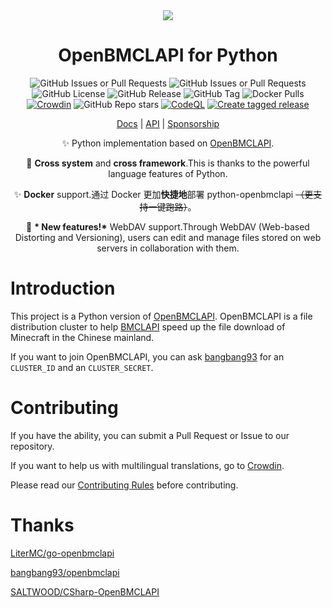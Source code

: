 <div align="center">

<picture>
  <source media="(prefers-color-scheme: dark)" srcset="https://socialify.git.ci/TTB-Network/python-openbmclapi/image?description=1&font=Inter&language=1&logo=https%3A%2F%2Fpython-openbmclapi.ttb-network.top%2Fimg%2Flogo.svg&name=1&owner=1&pattern=Plus&theme=Dark">
  <source media="(prefers-color-scheme: light)" srcset="https://socialify.git.ci/TTB-Network/python-openbmclapi/image?description=1&font=Inter&language=1&logo=https%3A%2F%2Fpython-openbmclapi.ttb-network.top%2Fimg%2Flogo.svg&name=1&owner=1&pattern=Plus&theme=Light">
  <img src="https://socialify.git.ci/TTB-Network/python-openbmclapi/image?description=1&font=Inter&language=1&logo=https%3A%2F%2Fpython-openbmclapi.ttb-network.top%2Fimg%2Flogo.svg&name=1&owner=1&pattern=Plus&theme=Auto">
</picture>

# OpenBMCLAPI for Python

![GitHub Issues or Pull Requests](https://img.shields.io/github/issues-pr/TTB-Network/python-openbmclapi)
![GitHub Issues or Pull Requests](https://img.shields.io/github/issues/TTB-Network/python-openbmclapi)
![GitHub License](https://img.shields.io/github/license/TTB-Network/python-openbmclapi)
![GitHub Release](https://img.shields.io/github/v/release/TTB-Network/python-openbmclapi)
![GitHub Tag](https://img.shields.io/github/v/tag/TTB-Network/python-openbmclapi)
![Docker Pulls](https://img.shields.io/docker/pulls/silianz/python-openbmclapi)
[![Crowdin](https://badges.crowdin.net/python-openbmclapi-site/localized.svg)](https://crowdin.com/project/python-openbmclapi-site)
![GitHub Repo stars](https://img.shields.io/github/stars/TTB-Network/python-openbmclapi)
[![CodeQL](https://github.com/TTB-Network/python-openbmclapi/actions/workflows/github-code-scanning/codeql/badge.svg)](https://github.com/TTB-Network/python-openbmclapi/actions/workflows/github-code-scanning/codeql)
[![Create tagged release](https://github.com/TTB-Network/python-openbmclapi/actions/workflows/build_and_publish.yml/badge.svg)](https://github.com/TTB-Network/python-openbmclapi/actions/workflows/build_and_publish.yml)

[Docs](https://python-openbmclapi.ttb-network.top/) | [API](https://python-openbmclapi.ttb-network.top/docs/api) | [Sponsorship](https://afdian.net/a/atianxiua)

✨ Python implementation based on [OpenBMCLAPI](https://github.com/bangbang93/openbmclapi).

🎨 **Cross system** and **cross framework**.This is thanks to the powerful language features of Python.

✨ **Docker** support.通过 Docker 更加**快捷地**部署 python-openbmclapi ~~（更支持一键跑路）~~。

🎉 **\* New features!\*** WebDAV support.Through WebDAV (Web-based Distorting and Versioning), users can edit and manage files stored on web servers in collaboration with them.

</div>

# Introduction

This project is a Python version of [OpenBMCLAPI](https://github.com/bangbang93/openbmclapi). OpenBMCLAPI is a file distribution cluster to help [BMCLAPI](https://bmclapidoc.bangbang93.com/) speed up the file download of Minecraft in the Chinese mainland.

If you want to join OpenBMCLAPI, you can ask [bangbang93](https://github.com/bangbang93) for an `CLUSTER_ID` and an `CLUSTER_SECRET`.

# Contributing

If you have the ability, you can submit a Pull Request or Issue to our repository.

If you want to help us with multilingual translations, go to [Crowdin](https://translate.bugungu.top).

Please read our [Contributing Rules](./CONTRIBUTING_en.md) before contributing.

# Thanks

[LiterMC/go-openbmclapi](https://github.com/LiterMC/go-openbmclapi)

[bangbang93/openbmclapi](https://github.com/bangbang93/openbmclapi)

[SALTWOOD/CSharp-OpenBMCLAPI](https://github.com/SALTWOOD/CSharp-OpenBMCLAPI)
